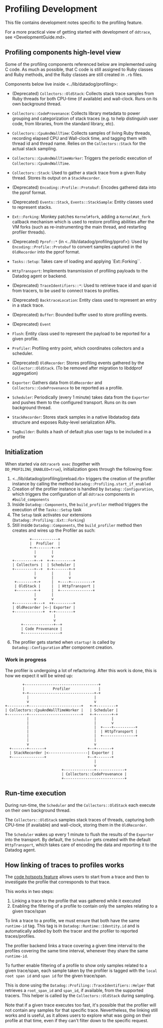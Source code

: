 # Profiling Development

This file contains development notes specific to the profiling feature.

For a more practical view of getting started with development of `ddtrace`, see <DevelopmentGuide.md>.

## Profiling components high-level view

Some of the profiling components referenced below are implemented using C code. As much as possible, that C code is still
assigned to Ruby classes and Ruby methods, and the Ruby classes are still created in `.rb` files.

Components below live inside <../lib/datadog/profiling>:

* (Deprecated) `Collectors::OldStack`: Collects stack trace samples from Ruby threads for both CPU-time (if available) and wall-clock.
  Runs on its own background thread.
* `Collectors::CodeProvenance`: Collects library metadata to power grouping and categorization of stack traces (e.g. to help distinguish user code, from libraries, from the standard library, etc).
* `Collectors::CpuAndWallTime`: Collects samples of living Ruby threads, recording elapsed CPU and Wall-clock time, and
tagging them with thread id and thread name. Relies on the `Collectors::Stack` for the actual stack sampling.
* `Collectors::CpuAndWallTimeWorker`: Triggers the periodic execution of `Collectors::CpuAndWallTime`.
* `Collectors::Stack`: Used to gather a stack trace from a given Ruby thread. Stores its output on a `StackRecorder`.

* (Deprecated) `Encoding::Profile::Protobuf`: Encodes gathered data into the pprof format.
* (Deprecated) `Events::Stack`, `Events::StackSample`: Entity classes used to represent stacks.
* `Ext::Forking`: Monkey patches `Kernel#fork`, adding a `Kernel#at_fork` callback mechanism which is used to restore
  profiling abilities after the VM forks (such as re-instrumenting the main thread, and restarting profiler threads).
* (Deprecated) `Pprof::*` (in <../lib/datadog/profiling/pprof>): Used by `Encoding::Profile::Protobuf` to convert samples captured in
  the `OldRecorder` into the pprof format.
* `Tasks::Setup`: Takes care of loading and applying `Ext::Forking``.
* `HttpTransport`: Implements transmission of profiling payloads to the Datadog agent or backend.
* (Deprecated) `TraceIdentifiers::*`: Used to retrieve trace id and span id from tracers, to be used to connect traces to profiles.
* (Deprecated) `BacktraceLocation`: Entity class used to represent an entry in a stack trace.
* (Deprecated) `Buffer`: Bounded buffer used to store profiling events.
* (Deprecated) `Event`
* `Flush`: Entity class used to represent the payload to be reported for a given profile.
* `Profiler`: Profiling entry point, which coordinates collectors and a scheduler.
* (Deprecated) `OldRecorder`: Stores profiling events gathered by the `Collector::OldStack`. (To be removed after migration to libddprof aggregation)
* `Exporter`: Gathers data from `OldRecorder` and `Collectors::CodeProvenance` to be reported as a profile.
* `Scheduler`: Periodically (every 1 minute) takes data from the `Exporter` and pushes them to the configured transport.
  Runs on its own background thread.
* `StackRecorder`: Stores stack samples in a native libdatadog data structure and exposes Ruby-level serialization APIs.
* `TagBuilder`: Builds a hash of default plus user tags to be included in a profile

## Initialization

When started via `ddtracerb exec` (together with `DD_PROFILING_ENABLED=true`), initialization goes through the following
flow:

1. <../lib/datadog/profiling/preload.rb> triggers the creation of the profiler instance by calling the method `Datadog::Profiling.start_if_enabled`
2. Creation of the profiler instance is handled by `Datadog::Configuration`, which triggers the configuration of all
  `ddtrace` components in `#build_components`
3. Inside `Datadog::Components`, the `build_profiler` method triggers the execution of the `Tasks::Setup` task
4. The `Setup` task activates our extensions (`Datadog::Profiling::Ext::Forking`)
5. Still inside `Datadog::Components`, the `build_profiler` method then creates and wires up the Profiler as such:
    ```asciiflow
            +------------+
            |  Profiler  |
            +-+-------+--+
              |       |
              v       v
    +---------+--+  +-+---------+
    | Collectors |  | Scheduler |
    +---------+--+  +-+-------+-+
              |       |       |
              v       |       v
     +--------+-+     |  +----+----------+
     | OldStack |     |  | HttpTransport |
     +--------+-+     |  +---------------+
              |       |
              v       v
    +---------+---+  ++---------+
    | OldRecorder |<-| Exporter |
    +-------------+  +-+--------+
                       |
                       v
        +--------------+--+
        | Code Provenance |
        +-----------------+
    ```
6. The profiler gets started when `startup!` is called by `Datadog::Configuration` after component creation.

### Work in progress

The profiler is undergoing a lot of refactoring. After this work is done, this is how we expect it will be wired up:

```asciiflow
        +----------------------------------+
        |             Profiler             |
        +-+------------------------------+-+
          |                              |
          v                              v
+---------+------------------------+   +-+---------+
| Collectors::CpuAndWallTimeWorker |   | Scheduler |
+---------+------------------------+   +-+-------+-+
          |                              |       |
          |                              |       v
          |                              |  +----+----------+
          |                              |  | HttpTransport |
          |                              |  +---------------+
          |                              |
          v                              v
  +-------+-------+                   +--+-------+
  | StackRecorder |<------------------| Exporter |
  +---------------+                   +--+-------+
                                         |
                                         v
                          +--------------+-------------+
                          | Collectors::CodeProvenance |
                          +----------------------------+
```

## Run-time execution

During run-time, the `Scheduler` and the `Collectors::OldStack` each execute on their own background thread.

The `Collectors::OldStack` samples stack traces of threads, capturing both CPU-time (if available) and wall-clock, storing
them in the `OldRecorder`.

The `Scheduler` wakes up every 1 minute to flush the results of the `Exporter` into the transport.
By default, the `Scheduler` gets created with the default `HttpTransport`, which
takes care of encoding the data and reporting it to the Datadog agent.

## How linking of traces to profiles works

The [code hotspots feature](https://docs.datadoghq.com/tracing/profiler/connect_traces_and_profiles) allows users to start
from a trace and then to investigate the profile that corresponds to that trace.

This works in two steps:
1. Linking a trace to the profile that was gathered while it executed
2. Enabling the filtering of a profile to contain only the samples relating to a given trace/span

To link a trace to a profile, we must ensure that both have the same `runtime-id` tag.
This tag is in `Datadog::Runtime::Identity.id` and is automatically added by both the tracer and the profiler to reported
traces/profiles.

The profiler backend links a trace covering a given time interval to the profiles covering the same time interval,
whenever they share the same `runtime-id`.

To further enable filtering of a profile to show only samples related to a given trace/span, each sample taken by the
profiler is tagged with the `local root span id` and `span id` for the given trace/span.

This is done using the `Datadog::Profiling::TraceIdentifiers::Helper` that retrieves a `root_span_id` and `span_id`, if
available, from the supported tracers. This helper is called by the `Collectors::OldStack` during sampling.

Note that if a given trace executes too fast, it's possible that the profiler will not contain any samples for that
specific trace. Nevertheless, the linking still works and is useful, as it allows users to explore what was going on their
profile at that time, even if they can't filter down to the specific request.
